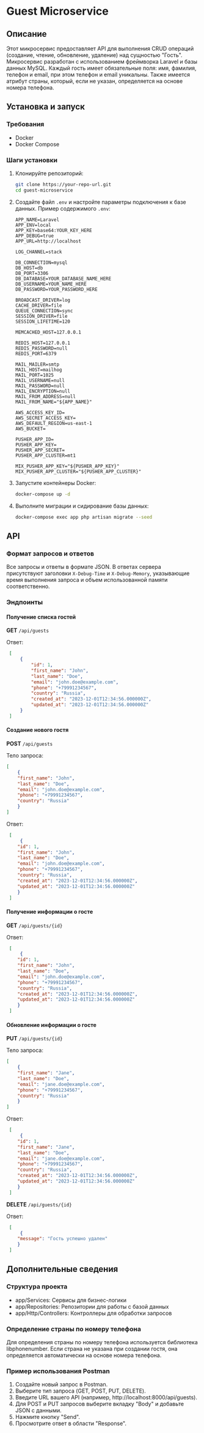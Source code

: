 # Guest Microservice

## Описание

Этот микросервис предоставляет API для выполнения CRUD операций (создание, чтение, обновление, удаление) над сущностью "Гость". Микросервис разработан с использованием фреймворка Laravel и базы данных MySQL. Каждый гость имеет обязательные поля: имя, фамилия, телефон и email, при этом телефон и email уникальны. Также имеется атрибут страны, который, если не указан, определяется на основе номера телефона.

## Установка и запуск

### Требования

- Docker
- Docker Compose

### Шаги установки

1. Клонируйте репозиторий:
    ```bash
    git clone https://your-repo-url.git
    cd guest-microservice
    ```

2. Создайте файл `.env` и настройте параметры подключения к базе данных. Пример содержимого `.env`:
    ```dotenv
    APP_NAME=Laravel
    APP_ENV=local
    APP_KEY=base64:YOUR_KEY_HERE
    APP_DEBUG=true
    APP_URL=http://localhost

    LOG_CHANNEL=stack

    DB_CONNECTION=mysql
    DB_HOST=db
    DB_PORT=3306
    DB_DATABASE=YOUR_DATABASE_NAME_HERE
    DB_USERNAME=YOUR_NAME_HERE
    DB_PASSWORD=YOUR_PASSWORD_HERE

    BROADCAST_DRIVER=log
    CACHE_DRIVER=file
    QUEUE_CONNECTION=sync
    SESSION_DRIVER=file
    SESSION_LIFETIME=120

    MEMCACHED_HOST=127.0.0.1

    REDIS_HOST=127.0.0.1
    REDIS_PASSWORD=null
    REDIS_PORT=6379

    MAIL_MAILER=smtp
    MAIL_HOST=mailhog
    MAIL_PORT=1025
    MAIL_USERNAME=null
    MAIL_PASSWORD=null
    MAIL_ENCRYPTION=null
    MAIL_FROM_ADDRESS=null
    MAIL_FROM_NAME="${APP_NAME}"

    AWS_ACCESS_KEY_ID=
    AWS_SECRET_ACCESS_KEY=
    AWS_DEFAULT_REGION=us-east-1
    AWS_BUCKET=

    PUSHER_APP_ID=
    PUSHER_APP_KEY=
    PUSHER_APP_SECRET=
    PUSHER_APP_CLUSTER=mt1

    MIX_PUSHER_APP_KEY="${PUSHER_APP_KEY}"
    MIX_PUSHER_APP_CLUSTER="${PUSHER_APP_CLUSTER}"
    ```

3. Запустите контейнеры Docker:
    ```bash
    docker-compose up -d
    ```

4. Выполните миграции и сидирование базы данных:
    ```bash
    docker-compose exec app php artisan migrate --seed
    ```

## API

### Формат запросов и ответов

Все запросы и ответы в формате JSON. В ответах сервера присутствуют заголовки `X-Debug-Time` и `X-Debug-Memory`, указывающие время выполнения запроса и объем использованной памяти соответственно.

### Эндпоинты

#### Получение списка гостей

**GET** `/api/guests`

Ответ:
```json
 [
     {
         "id": 1,
         "first_name": "John",
         "last_name": "Doe",
         "email": "john.doe@example.com",
         "phone": "+79991234567",
         "country": "Russia",
         "created_at": "2023-12-01T12:34:56.000000Z",
         "updated_at": "2023-12-01T12:34:56.000000Z"
     }
 ]
```

#### Создание нового гостя

**POST** `/api/guests`

Тело запроса:
```json
[
    {
    "first_name": "John",
    "last_name": "Doe",
    "email": "john.doe@example.com",
    "phone": "+79991234567",
    "country": "Russia"
    }
]
```

Ответ:
```json
 [
     {
    "id": 1,
    "first_name": "John",
    "last_name": "Doe",
    "email": "john.doe@example.com",
    "phone": "+79991234567",
    "country": "Russia",
    "created_at": "2023-12-01T12:34:56.000000Z",
    "updated_at": "2023-12-01T12:34:56.000000Z"
    }
 ]
```

#### Получение информации о госте

**GET** `/api/guests/{id}`

Ответ:
```json
 [
     {
    "id": 1,
    "first_name": "John",
    "last_name": "Doe",
    "email": "john.doe@example.com",
    "phone": "+79991234567",
    "country": "Russia",
    "created_at": "2023-12-01T12:34:56.000000Z",
    "updated_at": "2023-12-01T12:34:56.000000Z"
    }
 ]
```

#### Обновление информации о госте

**PUT** `/api/guests/{id}`

Тело запроса:
```json
[
    {
    "first_name": "Jane",
    "last_name": "Doe",
    "email": "jane.doe@example.com",
    "phone": "+79991234567",
    "country": "Russia"
    }
]
```

Ответ:
```json
 [
     {
    "id": 1,
    "first_name": "Jane",
    "last_name": "Doe",
    "email": "jane.doe@example.com",
    "phone": "+79991234567",
    "country": "Russia",
    "created_at": "2023-12-01T12:34:56.000000Z",
    "updated_at": "2023-12-01T12:34:56.000000Z"
    }
 ]
```

**DELETE** `/api/guests/{id}`

Ответ:
```json
 [
     {
    "message": "Гость успешно удален"
    }
 ]
```
## Дополнительные сведения

### Структура проекта
* app/Services: Сервисы для бизнес-логики
* app/Repositories: Репозитории для работы с базой данных
* app/Http/Controllers: Контроллеры для обработки запросов

### Определение страны по номеру телефона

Для определения страны по номеру телефона используется библиотека libphonenumber. Если страна не указана при создании гостя, она определяется автоматически на основе номера телефона.

### Пример использования Postman
1. Создайте новый запрос в Postman.
2. Выберите тип запроса (GET, POST, PUT, DELETE).
3. Введите URL вашего API (например, http://localhost:8000/api/guests).
4. Для POST и PUT запросов выберите вкладку "Body" и добавьте JSON с данными.
5. Нажмите кнопку "Send".
6. Просмотрите ответ в области "Response".
